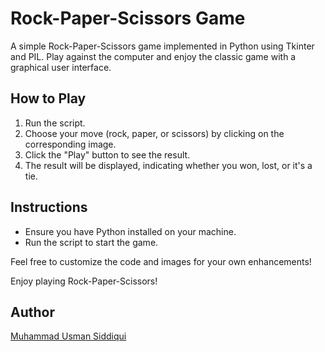 # Rock-Paper-Scissors Game

A simple Rock-Paper-Scissors game implemented in Python using Tkinter and PIL. Play against the computer and enjoy the classic game with a graphical user interface.

## How to Play

1. Run the script.
2. Choose your move (rock, paper, or scissors) by clicking on the corresponding image.
3. Click the "Play" button to see the result.
4. The result will be displayed, indicating whether you won, lost, or it's a tie.

## Instructions

- Ensure you have Python installed on your machine.
- Run the script to start the game.

Feel free to customize the code and images for your own enhancements!

Enjoy playing Rock-Paper-Scissors!

## Author

[Muhammad Usman Siddiqui](https://github.com/Muhammad-Usman-Sidd)
